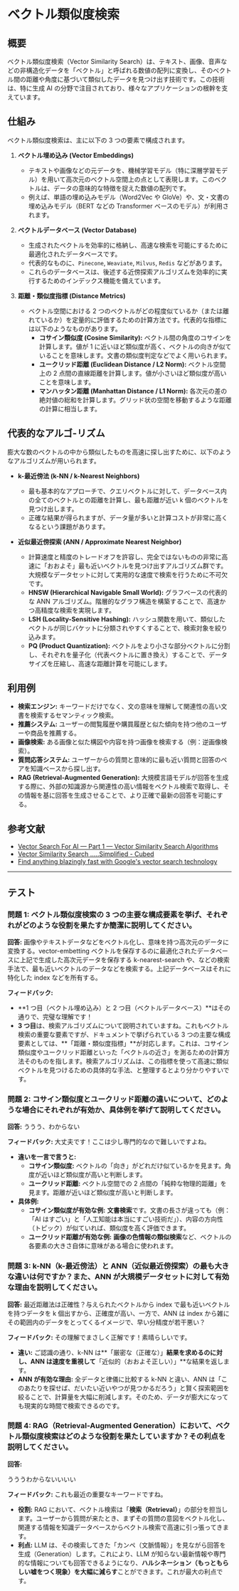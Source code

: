 # ベクトル類似度検索

## 概要

ベクトル類似度検索（Vector Similarity Search）は、テキスト、画像、音声などの非構造化データを「ベクトル」と呼ばれる数値の配列に変換し、そのベクトル間の距離や角度に基づいて類似したデータを見つけ出す技術です。この技術は、特に生成 AI の分野で注目されており、様々なアプリケーションの根幹を支えています。

## 仕組み

ベクトル類似度検索は、主に以下の 3 つの要素で構成されます。

1.  **ベクトル埋め込み (Vector Embeddings)**

    - テキストや画像などの元データを、機械学習モデル（特に深層学習モデル）を用いて高次元のベクトル空間上の点として表現します。このベクトルは、データの意味的な特徴を捉えた数値の配列です。
    - 例えば、単語の埋め込みモデル（Word2Vec や GloVe）や、文・文書の埋め込みモデル（BERT などの Transformer ベースのモデル）が利用されます。

2.  **ベクトルデータベース (Vector Database)**

    - 生成されたベクトルを効率的に格納し、高速な検索を可能にするために最適化されたデータベースです。
    - 代表的なものに、`Pinecone`, `Weaviate`, `Milvus`, `Redis` などがあります。
    - これらのデータベースは、後述する近傍探索アルゴリズムを効率的に実行するためのインデックス機能を備えています。

3.  **距離・類似度指標 (Distance Metrics)**
    - ベクトル空間における 2 つのベクトルがどの程度似ているか（または離れているか）を定量的に評価するための計算方法です。代表的な指標には以下のようなものがあります。
      - **コサイン類似度 (Cosine Similarity):** ベクトル間の角度のコサインを計算します。値が 1 に近いほど類似度が高く、ベクトルの向きが似ていることを意味します。文書の類似度判定などでよく用いられます。
      - **ユークリッド距離 (Euclidean Distance / L2 Norm):** ベクトル空間上の 2 点間の直線距離を計算します。値が小さいほど類似度が高いことを意味します。
      - **マンハッタン距離 (Manhattan Distance / L1 Norm):** 各次元の差の絶対値の総和を計算します。グリッド状の空間を移動するような距離の計算に相当します。

## 代表的なアルゴ-リズム

膨大な数のベクトルの中から類似したものを高速に探し出すために、以下のようなアルゴリズムが用いられます。

- **k-最近傍法 (k-NN / k-Nearest Neighbors)**

  - 最も基本的なアプローチで、クエリベクトルに対して、データベース内の全てのベクトルとの距離を計算し、最も距離が近い k 個のベクトルを見つけ出します。
  - 正確な結果が得られますが、データ量が多いと計算コストが非常に高くなるという課題があります。

- **近似最近傍探索 (ANN / Approximate Nearest Neighbor)**
  - 計算速度と精度のトレードオフを許容し、完全ではないものの非常に高速に「おおよそ」最も近いベクトルを見つけ出すアルゴリズム群です。大規模なデータセットに対して実用的な速度で検索を行うために不可欠です。
  - **HNSW (Hierarchical Navigable Small World):** グラフベースの代表的な ANN アルゴリズム。階層的なグラフ構造を構築することで、高速かつ高精度な検索を実現します。
  - **LSH (Locality-Sensitive Hashing):** ハッシュ関数を用いて、類似したベクトルが同じバケットに分類されやすくすることで、検索対象を絞り込みます。
  - **PQ (Product Quantization):** ベクトルをより小さな部分ベクトルに分割し、それぞれを量子化（代表ベクトルに置き換え）することで、データサイズを圧縮し、高速な距離計算を可能にします。

## 利用例

- **検索エンジン:** キーワードだけでなく、文の意味を理解して関連性の高い文書を検索するセマンティック検索。
- **推薦システム:** ユーザーの閲覧履歴や購買履歴と似た傾向を持つ他のユーザーや商品を推薦する。
- **画像検索:** ある画像と似た構図や内容を持つ画像を検索する（例：逆画像検索）。
- **質問応答システム:** ユーザーからの質問と意味的に最も近い質問と回答のペアを知識ベースから探し出す。
- **RAG (Retrieval-Augmented Generation):** 大規模言語モデルが回答を生成する際に、外部の知識源から関連性の高い情報をベクトル検索で取得し、その情報を基に回答を生成させることで、より正確で最新の回答を可能にする。

## 参考文献

- [Vector Search For AI — Part 1 — Vector Similarity Search Algorithms](https://medium.com/@serkan_ozal/vector-similarity-search-53ed42b951d9)
- [Vector Similarity Search …..Simplified - Cubed](https://blog.cubed.run/vector-similarity-search-simplified-f025409db1c1)
- [Find anything blazingly fast with Google's vector search technology](https://cloud.google.com/blog/topics/developers-practitioners/find-anything-blazingly-fast-googles-vector-search-technology)

---

## テスト

### 問題 1: ベクトル類似度検索の 3 つの主要な構成要素を挙げ、それぞれがどのような役割を果たすか簡潔に説明してください。

**回答:**
画像やテキストデータなどをベクトル化し、意味を持つ高次元のデータに変換する。vector-embetting
ベクトルを保存するのに最適化されたデータベースに上記で生成した高次元データを保存する
k-nearest-search や、などの検索手法で、最も近いベクトルのデータなどを検索する。上記データベースはそれに特化した index などを所有する。

**フィードバック:**

- **1 つ目（ベクトル埋め込み）と 2 つ目（ベクトルデータベース）**はその通りで、完璧な理解です！
- **3 つ目**は、検索アルゴリズムについて説明されていますね。これもベクトル検索の重要な要素ですが、ドキュメントで挙げられている 3 つの主要な構成要素としては、**「距離・類似度指標」**が対応します。これは、コサイン類似度やユークリッド距離といった「ベクトルの近さ」を測るための計算方法そのものを指します。検索アルゴリズムは、この指標を使って高速に類似ベクトルを見つけるための具体的な手法、と整理するとより分かりやすいです。

### 問題 2: コサイン類似度とユークリッド距離の違いについて、どのような場合にそれぞれが有効か、具体例を挙げて説明してください。

**回答:**
ううう、わからない

**フィードバック:**
大丈夫です！ここは少し専門的なので難しいですよね。

- **違いを一言で言うと:**
  - **コサイン類似度:** ベクトルの「向き」がどれだけ似ているかを見ます。角度が近いほど類似度が高いと判断します。
  - **ユークリッド距離:** ベクトル空間での 2 点間の「純粋な物理的距離」を見ます。距離が近いほど類似度が高いと判断します。
- **具体例:**
  - **コサイン類似度が有効な例:** **文書検索**です。文書の長さが違っても（例：「AI はすごい」と「人工知能は本当にすごい技術だ」）、内容の方向性（トピック）が似ていれば、類似度を高く評価できます。
  - **ユークリッド距離が有効な例:** **画像の色情報の類似検索**など、ベクトルの各要素の大きさ自体に意味がある場合に使われます。

### 問題 3: k-NN（k-最近傍法）と ANN（近似最近傍探索）の最も大きな違いは何ですか？また、ANN が大規模データセットに対して有効な理由を説明してください。

**回答:**
最近距離法は正確性？与えられたベクトルから index で最も近いベクトルを持つデータを k 個出すから、正確度が高い、一方で、ANN は index から雑にその範囲内のデータをとってくるイメージで、早い分精度が若干悪い？

**フィードバック:**
その理解でまさしく正解です！素晴らしいです。

- **違い:** ご認識の通り、k-NN は**「厳密な（正確な）」**結果を求めるのに対し、ANN は速度を重視して**「近似的（おおよそ正しい）」**な結果を返します。
- **ANN が有効な理由:** 全データと律儀に比較する k-NN と違い、ANN は「このあたりを探せば、だいたい近いやつが見つかるだろう」と賢く探索範囲を絞ることで、計算量を大幅に削減します。そのため、データが膨大になっても現実的な時間で検索できるのです。

### 問題 4: RAG（Retrieval-Augmented Generation）において、ベクトル類似度検索はどのような役割を果たしていますか？その利点を説明してください。

**回答:**

うううわからないいいい

**フィードバック:**
これも最近の重要なキーワードですね。

- **役割:** RAG において、ベクトル検索は「**検索（Retrieval）**」の部分を担当します。ユーザーから質問が来たとき、まずその質問の意図をベクトル化し、関連する情報を知識データベースからベクトル検索で高速に引っ張ってきます。
- **利点:** LLM は、その検索してきた「カンペ（文脈情報）」を見ながら回答を生成（Generation）します。これにより、LLM が知らない最新情報や専門的な情報についても回答できるようになり、**ハルシネーション（もっともらしい嘘をつく現象）を大幅に減らす**ことができます。これが最大の利点です。
